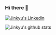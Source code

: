 ### Hi there 👋

[![Jinkyu's Linkedin](https://img.shields.io/badge/-han--jinkyu-blue?logo=Linkedin&style=flat-square)](https://www.linkedin.com/in/han-jinkyu)

![Jinkyu's github stats](https://github-readme-stats.vercel.app/api?username=han-jinkyu&show_icons=true&theme=dracula)
